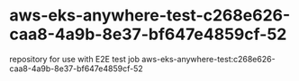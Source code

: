 # aws-eks-anywhere-test-c268e626-caa8-4a9b-8e37-bf647e4859cf-52
repository for use with E2E test job aws-eks-anywhere-test:c268e626-caa8-4a9b-8e37-bf647e4859cf-52
